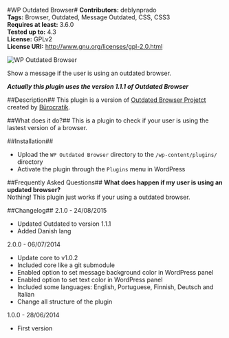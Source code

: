 #WP Outdated Browser#
**Contributors:** deblynprado  
**Tags:** Browser, Outdated, Message Outdated, CSS, CSS3  
**Requires at least:** 3.6.0  
**Tested up to:** 4.3  
**License:** GPLv2  
**License URI:** http://www.gnu.org/licenses/gpl-2.0.html  

![WP Outdated Browser](http://deblynprado.com/wordpress/wp-content/uploads/2014/07/banner-772x250.jpg)  

Show a message if the user is using an outdated browser.

***Actually this plugin uses the version 1.1.1 of Outdated Browser***

##Description##
This plugin is a version of [Outdated Browser Projetct](http://outdatedbrowser.com/) created by [Bürocratik](https://github.com/burocratik).

##What does it do?##
This is a plugin to check if your user is using the lastest version of a browser.

##Installation##
* Upload the `WP Outdated Browser` directory to the `/wp-content/plugins/` directory 
* Activate the plugin through the `Plugins` menu in WordPress 

##Frequently Asked Questions##
**What does happen if my user is using an updated browser?**  
Nothing! This plugin just works if your using a outdated browser.   

##Changelog##
2.1.0 - 24/08/2015  
* Updated Outdated to version 1.1.1  
* Added Danish lang

2.0.0 - 06/07/2014  
* Update core to v1.0.2  
* Included core like a git submodule  
* Enabled option to set message background color in WordPress panel  
* Enabled option to set text color in WordPress panel  
* Included some languages: English, Portuguese, Finnish, Deutsch and Italian  
* Change all structure of the plugin  

1.0.0 - 28/06/2014
* First version
